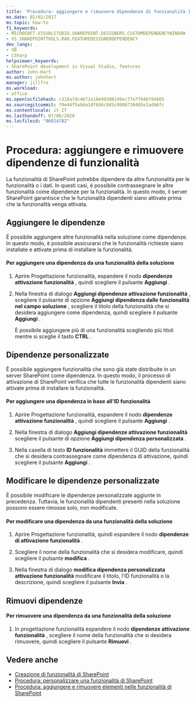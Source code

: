 ```yaml
---
title: 'Procedura: aggiungere e rimuovere dipendenze di funzionalità | Microsoft Docs'
ms.date: 02/02/2017
ms.topic: how-to
f1_keywords:
- MICROSOFT.VISUALSTUDIO.SHAREPOINT.DESIGNERS.CUSTOMDEPENDENCYWINDOW
- VS.SHAREPOINTTOOLS.RAD.FEATUREDESIGNERDEPENDENCY
dev_langs:
- VB
- CSharp
helpviewer_keywords:
- SharePoint development in Visual Studio, features
author: John-Hart
ms.author: johnhart
manager: jillfra
ms.workload:
- office
ms.openlocfilehash: c318a7dc4672a10e993d0149ec77e7f94679d465
ms.sourcegitcommit: f9e44f5ab6a1dfb56c945c9986730465e1adb6fc
ms.contentlocale: it-IT
ms.lasthandoff: 07/06/2020
ms.locfileid: "86014782"
---
```

# <a name="how-to-add-and-remove-feature-dependencies"></a>Procedura: aggiungere e rimuovere dipendenze di funzionalità
  La funzionalità di SharePoint potrebbe dipendere da altre funzionalità per le funzionalità o i dati. In questi casi, è possibile contrassegnare le altre funzionalità come dipendenze per la funzionalità. In questo modo, il server SharePoint garantisce che le funzionalità dipendenti siano attivate prima che la funzionalità venga attivata.

## <a name="add-dependencies"></a>Aggiungere le dipendenze
 È possibile aggiungere altre funzionalità nella soluzione come dipendenze. In questo modo, è possibile assicurarsi che le funzionalità richieste siano installate e attivate prima di installare la funzionalità.

#### <a name="to-add-a-dependency-on-a-feature-in-the-solution"></a>Per aggiungere una dipendenza da una funzionalità della soluzione

1. Aprire Progettazione funzionalità, espandere il nodo **dipendenze attivazione funzionalità** , quindi scegliere il pulsante **Aggiungi** .

2. Nella finestra di dialogo **Aggiungi dipendenze attivazione funzionalità** , scegliere il pulsante di opzione **Aggiungi dipendenza dalle funzionalità nel campo soluzione** , scegliere il titolo della funzionalità che si desidera aggiungere come dipendenza, quindi scegliere il pulsante **Aggiungi** .

     È possibile aggiungere più di una funzionalità scegliendo più titoli mentre si sceglie il tasto **CTRL** .

## <a name="addi-custom-dependencies"></a>Dipendenze personalizzate
 È possibile aggiungere funzionalità che sono già state distribuite in un server SharePoint come dipendenza. In questo modo, il processo di attivazione di SharePoint verifica che tutte le funzionalità dipendenti siano attivate prima di installare la funzionalità.

#### <a name="to-add-a-dependency-by-the-feature-id"></a>Per aggiungere una dipendenza in base all'ID funzionalità

1. Aprire Progettazione funzionalità, espandere il nodo **dipendenze attivazione funzionalità** , quindi scegliere il pulsante **Aggiungi** .

2. Nella finestra di dialogo **Aggiungi dipendenze attivazione funzionalità** scegliere il pulsante di opzione **Aggiungi dipendenza personalizzata** .

3. Nella casella di testo **ID funzionalità** immettere il GUID della funzionalità che si desidera contrassegnare come dipendenza di attivazione, quindi scegliere il pulsante **Aggiungi** .

## <a name="edit-custom-dependencies"></a>Modificare le dipendenze personalizzate
 È possibile modificare le dipendenze personalizzate aggiunte in precedenza. Tuttavia, le funzionalità dipendenti presenti nella soluzione possono essere rimosse solo, non modificate.

#### <a name="to-change-a-dependency-on-a-feature-in-the-solution"></a>Per modificare una dipendenza da una funzionalità della soluzione

1. Aprire Progettazione funzionalità, quindi espandere il nodo **dipendenze di attivazione funzionalità** .

2. Scegliere il nome della funzionalità che si desidera modificare, quindi scegliere il pulsante **modifica** .

3. Nella finestra di dialogo **modifica dipendenza personalizzata attivazione funzionalità** modificare il titolo, l'ID funzionalità o la descrizione, quindi scegliere il pulsante **Invia** .

## <a name="remove-dependencies"></a>Rimuovi dipendenze

#### <a name="to-remove-a-dependency-on-a-feature-in-the-solution"></a>Per rimuovere una dipendenza da una funzionalità della soluzione

1. In progettazione funzionalità espandere il nodo **dipendenze attivazione funzionalità** , scegliere il nome della funzionalità che si desidera rimuovere, quindi scegliere il pulsante **Rimuovi** .

## <a name="see-also"></a>Vedere anche
- [Creazione di funzionalità di SharePoint](../sharepoint/creating-sharepoint-features.md)
- [Procedura: personalizzare una funzionalità di SharePoint](../sharepoint/how-to-customize-a-sharepoint-feature.md)
- [Procedura: aggiungere e rimuovere elementi nelle funzionalità di SharePoint](../sharepoint/how-to-add-and-remove-items-to-sharepoint-features.md)
